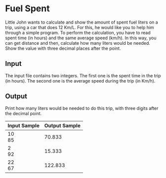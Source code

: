 # Fuel Spent



Little John wants to calculate and show the amount of spent fuel liters on a trip, using a car that does 12 Km/L. For this, he would like you to help him through a simple program. To perform the calculation, you have to read spent time (in hours) and the same average speed (km/h). In this way, you can get distance and then, calculate how many liters would be needed. Show the value with three decimal places after the point.


## Input



The input file contains two integers. The first one is the spent time in the trip (in hours). The second one is the average speed during the trip (in Km/h).

## Output



Print how many liters would be needed to do this trip, with three digits after the decimal point.

Input Sample | Output Sample
--- | --- 
10<br>85| 70.833  
2<br>92|  15.333
22<br>67| 122.833